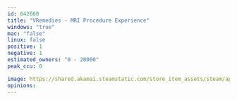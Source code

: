 ```yaml
---
id: 642660
title: "VRemedies - MRI Procedure Experience"
windows: "true"
mac: "false"
linux: false
positive: 1
negative: 1
estimated_owners: "0 - 20000"
peak_ccu: 0

image: https://shared.akamai.steamstatic.com/store_item_assets/steam/apps/642660/header.jpg?t=1525919470
opinions:
---
```

